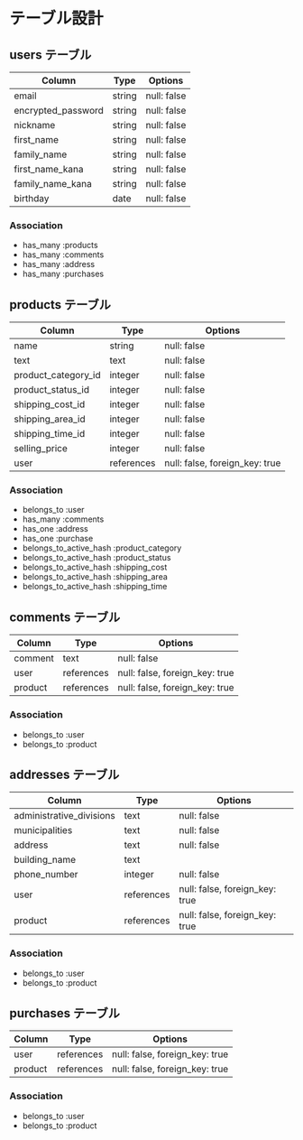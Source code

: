 # テーブル設計

## users テーブル

| Column             | Type    | Options     |
| ------------------ | ------- | ----------- |
| email              | string  | null: false |
| encrypted_password | string  | null: false |
| nickname           | string  | null: false |
| first_name         | string  | null: false |
| family_name        | string  | null: false |
| first_name_kana    | string  | null: false |
| family_name_kana   | string  | null: false |
| birthday           | date    | null: false |

### Association

- has_many :products
- has_many :comments
- has_many :address
- has_many :purchases

## products テーブル

| Column              | Type          | Options                         |
| ------------------- | ------------- | ------------------------------- |
| name                | string        | null: false                     |
| text                | text          | null: false                     |
| product_category_id | integer       | null: false                     |
| product_status_id   | integer       | null: false                     |
| shipping_cost_id    | integer       | null: false                     |
| shipping_area_id    | integer       | null: false                     |
| shipping_time_id    | integer       | null: false                     |
| selling_price       | integer       | null: false                     |
| user                | references    | null: false, foreign_key: true  |

### Association

- belongs_to :user
- has_many :comments
- has_one :address
- has_one :purchase
- belongs_to_active_hash :product_category
- belongs_to_active_hash :product_status
- belongs_to_active_hash :shipping_cost
- belongs_to_active_hash :shipping_area
- belongs_to_active_hash :shipping_time

## comments テーブル

| Column     | Type       | Options                        |
| ---------- | ---------- | ------------------------------ |
| comment    | text       | null: false                    |
| user       | references | null: false, foreign_key: true |
| product    | references | null: false, foreign_key: true |

### Association

- belongs_to :user
- belongs_to :product

## addresses テーブル

| Column                   | Type       | Options                         |
| ------------------------ | ---------- | ------------------------------- |
| administrative_divisions | text       | null: false                     |
| municipalities           | text       | null: false                     |
| address                  | text       | null: false                     |
| building_name            | text       |                                 |
| phone_number             | integer    | null: false                     |
| user                     | references | null: false, foreign_key: true  |
| product                  | references | null: false, foreign_key: true  |

### Association

- belongs_to :user
- belongs_to :product

## purchases テーブル

| Column                   | Type       | Options                         |
| ------------------------ | ---------- | ------------------------------- |
| user                     | references | null: false, foreign_key: true  |
| product                  | references | null: false, foreign_key: true  |

### Association

- belongs_to :user
- belongs_to :product